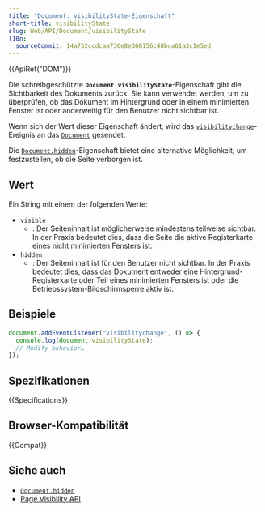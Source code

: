 ```yaml
---
title: "Document: visibilityState-Eigenschaft"
short-title: visibilityState
slug: Web/API/Document/visibilityState
l10n:
  sourceCommit: 14a752ccdcaa736e8e368156c48bca61a3c1e5ed
---
```


{{ApiRef("DOM")}}

Die schreibgeschützte **`Document.visibilityState`**-Eigenschaft gibt die Sichtbarkeit des Dokuments zurück. Sie kann verwendet werden, um zu überprüfen, ob das Dokument im Hintergrund oder in einem minimierten Fenster ist oder anderweitig für den Benutzer nicht sichtbar ist.

Wenn sich der Wert dieser Eigenschaft ändert, wird das [`visibilitychange`](/de/docs/Web/API/Document/visibilitychange_event)-Ereignis an das [`Document`](/de/docs/Web/API/Document) gesendet.

Die [`Document.hidden`](/de/docs/Web/API/Document/hidden)-Eigenschaft bietet eine alternative Möglichkeit, um festzustellen, ob die Seite verborgen ist.

## Wert

Ein String mit einem der folgenden Werte:

- `visible`
  - : Der Seiteninhalt ist möglicherweise mindestens teilweise sichtbar. In der Praxis bedeutet dies, dass die Seite die aktive Registerkarte eines nicht minimierten Fensters ist.
- `hidden`
  - : Der Seiteninhalt ist für den Benutzer nicht sichtbar. In der Praxis bedeutet dies, dass das Dokument entweder eine Hintergrund-Registerkarte oder Teil eines minimierten Fensters ist oder die Betriebssystem-Bildschirmsperre aktiv ist.

## Beispiele

```js
document.addEventListener("visibilitychange", () => {
  console.log(document.visibilityState);
  // Modify behavior…
});
```

## Spezifikationen

{{Specifications}}

## Browser-Kompatibilität

{{Compat}}

## Siehe auch

- [`Document.hidden`](/de/docs/Web/API/Document/hidden)
- [Page Visibility API](/de/docs/Web/API/Page_Visibility_API)
